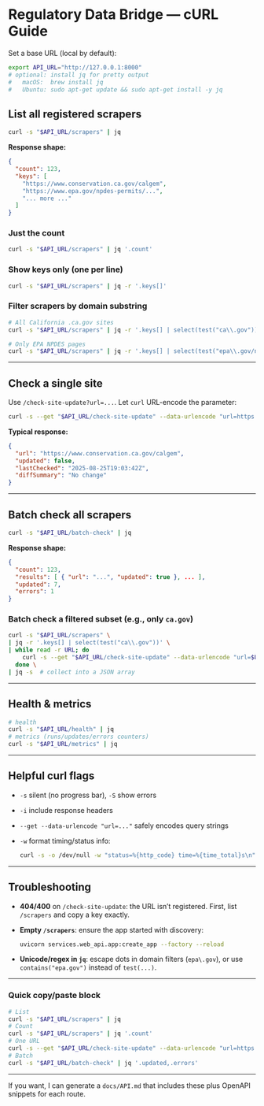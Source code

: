# Regulatory Data Bridge — cURL Guide

Set a base URL (local by default):

```bash
export API_URL="http://127.0.0.1:8000"
# optional: install jq for pretty output
#   macOS:  brew install jq
#   Ubuntu: sudo apt-get update && sudo apt-get install -y jq
```

## List all registered scrapers

```bash
curl -s "$API_URL/scrapers" | jq
```

**Response shape:**

```json
{
  "count": 123,
  "keys": [
    "https://www.conservation.ca.gov/calgem",
    "https://www.epa.gov/npdes-permits/...",
    "... more ..."
  ]
}
```

### Just the count

```bash
curl -s "$API_URL/scrapers" | jq '.count'
```

### Show keys only (one per line)

```bash
curl -s "$API_URL/scrapers" | jq -r '.keys[]'
```

### Filter scrapers by domain substring

```bash
# All California .ca.gov sites
curl -s "$API_URL/scrapers" | jq -r '.keys[] | select(test("ca\\.gov"))'

# Only EPA NPDES pages
curl -s "$API_URL/scrapers" | jq -r '.keys[] | select(test("epa\\.gov/npdes-permits"))'
```

---

## Check a single site

Use `/check-site-update?url=...`. Let `curl` URL-encode the parameter:

```bash
curl -s --get "$API_URL/check-site-update" --data-urlencode "url=https://www.conservation.ca.gov/calgem" | jq
```

**Typical response:**

```json
{
  "url": "https://www.conservation.ca.gov/calgem",
  "updated": false,
  "lastChecked": "2025-08-25T19:03:42Z",
  "diffSummary": "No change"
}
```

---

## Batch check all scrapers

```bash
curl -s "$API_URL/batch-check" | jq
```

**Response shape:**

```json
{
  "count": 123,
  "results": [ { "url": "...", "updated": true }, ... ],
  "updated": 7,
  "errors": 1
}
```

### Batch check a filtered subset (e.g., only `ca.gov`)

```bash
curl -s "$API_URL/scrapers" \
| jq -r '.keys[] | select(test("ca\\.gov"))' \
| while read -r URL; do
    curl -s --get "$API_URL/check-site-update" --data-urlencode "url=$URL";
  done \
| jq -s  # collect into a JSON array
```

---

## Health & metrics

```bash
# health
curl -s "$API_URL/health" | jq
# metrics (runs/updates/errors counters)
curl -s "$API_URL/metrics" | jq
```

---

## Helpful curl flags

* `-s` silent (no progress bar), `-S` show errors
* `-i` include response headers
* `--get --data-urlencode "url=..."` safely encodes query strings
* `-w` format timing/status info:

  ```bash
  curl -s -o /dev/null -w "status=%{http_code} time=%{time_total}s\n" "$API_URL/scrapers"
  ```

---

## Troubleshooting

* **404/400** on `/check-site-update`: the URL isn’t registered. First, list `/scrapers` and copy a key exactly.
* **Empty `/scrapers`**: ensure the app started with discovery:

  ```bash
  uvicorn services.web_api.app:create_app --factory --reload
  ```
* **Unicode/regex in `jq`**: escape dots in domain filters (`epa\.gov`), or use `contains("epa.gov")` instead of `test(...)`.

---

### Quick copy/paste block

```bash
# List
curl -s "$API_URL/scrapers" | jq
# Count
curl -s "$API_URL/scrapers" | jq '.count'
# One URL
curl -s --get "$API_URL/check-site-update" --data-urlencode "url=https://www.conservation.ca.gov/calgem" | jq
# Batch
curl -s "$API_URL/batch-check" | jq '.updated,.errors'
```

---

If you want, I can generate a `docs/API.md` that includes these plus OpenAPI snippets for each route.
